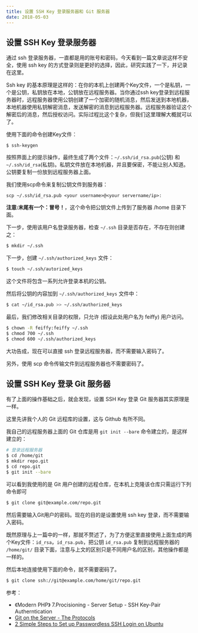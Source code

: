 ```yaml
---
title: 设置 SSH Key 登录服务器和 Git 服务器
date: 2018-05-03
---
```


## 设置 SSH Key 登录服务器

通过 ssh 登录服务器，一直都是用的账号和密码，今天看到一篇文章说这样不安全，使用 ssh key 的方式登录则是更好的选择，因此，研究实践了一下，并记录在这里。

Ssh key 的基本原理是这样的：在你的本机上创建两个Key文件，一个是私钥，一个是公钥，私钥放在本地，公钥放在远程服务器。当你通过ssh key登录到远程服务器时，远程服务器使用公钥创建了一个加密的随机消息，然后发送到本地机器，本地机器使用私钥解密消息，发送解密的消息到远程服务器。远程服务器验证这个解密后的消息，然后授权访问。实际过程比这个复杂，但我们这里理解大概就可以了。

使用下面的命令创建Key文件：
``` shell
$ ssh-keygen
```
按照界面上的提示操作，最终生成了两个文件：`~/.ssh/id_rsa.pub`(公钥) 和 `~/.ssh/id_rsa`(私钥)。私钥文件放在本地机器，并且要保密，不能让别人知道。公钥要复制一份放到远程服务器上面。

我们使用scp命令来复制公钥文件到服务器：

``` shell
scp ~/.ssh/id_rsa.pub <your username>@<your servername/ip>:
```

**注意:末尾有一个：冒号！**，这个命令把公钥文件上传到了服务器 <your username>/home 目录下面。

下一步，使用该用户名登录服务器，检查 <code>~/.ssh</code> 目录是否存在，不存在则创建之：

``` bash
$ mkdir ~/.ssh
```
 
下一步，创建 `~/.ssh/authorized_keys` 文件：

``` bash
$ touch ~/.ssh/autorized_keys
```

这个文件将包含一系列允许登录本机的公钥。

然后将公钥的内容加到 `~/.ssh/authorized_keys` 文件中：

``` bash
$ cat ~/id_rsa.pub >> ~/.ssh/authorized_keys
```

最后，我们修改相关目录的权限，只允许 <your username>(假设此处用户名为 feiffy) 用户访问。

``` bash
$ chown -R feiffy:feiffy ~/.ssh
$ chmod 700 ~/.ssh
$ chmod 600 ~/.ssh/authorized_keys
```

大功告成，现在可以直接 ssh 登录远程服务器，而不需要输入密码了。

另外，使用 scp 命令传输文件到远程服务器也不需要密码了。

## 设置 SSH Key 登录 Git 服务器

有了上面的操作基础之后，就会发现，设置 SSH Key 登录 Git 服务器其实原理是一样。

这里先讲我个人的 Git 远程库的设置，这与 Github 有所不同。

我自己的远程服务器上面的 Git 仓库是用 `git init --bare` 命令建立的，是这样建立的：

``` bash
# 登录远程服务器
$ cd /home/git
$ mkdir repo.git
$ cd repo.git
$ git init --bare
```

可以看到我使用的是 Git 用户创建的远程仓库，在本机上克隆该仓库只需运行下列命令即可

``` bash
$ git clone git@example.com/repo.git
```

然后需要输入Git用户的密码。现在的目的是设置使用 ssh key 登录，而不需要输入密码。

既然原理与上一篇中的一样，那就不赘述了，为了方便这里直接使用上面生成的两个Key文件：`id_rsa`，`id_rsa.pub`，把公钥 `id_rsa.pub` 复制到远程服务器的 `/home/git/` 目录下面，注意与上文的区别只是不同用户名的区别，其他操作都是一样的。

然后本地连接使用下面的命令，就不需要密码了。

``` bash
$ git clone ssh://git@example.com/home/git/repo.git
```

参考：

- 《Modern PHP》 7.Procisioning - Server Setup - SSH Key-Pair Autherntication
- [Git on the Server - The Protocols](https://git-scm.com/book/en/v2/Git-on-the-Server-The-Protocols) 
- [ 2 Simple Steps to Set up Passwordless SSH Login on Ubuntu](https://www.linuxbabe.com/linux-server/setup-passwordless-ssh-login)